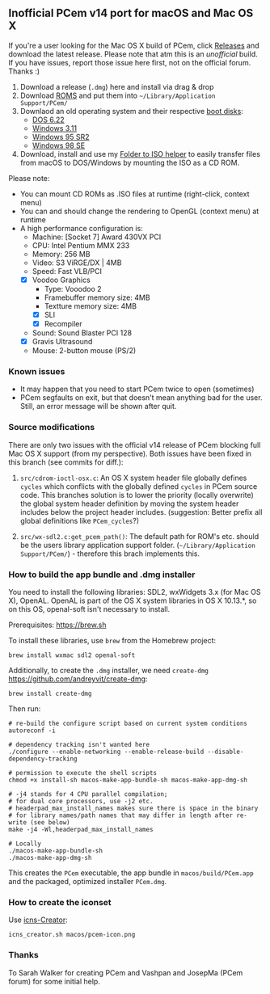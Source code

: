 ## Inofficial PCem v14 port for macOS and Mac OS X

If you're a user looking for the Mac OS X build of PCem, click [Releases](https://github.com/kyr0/PCemV14MacOSX/releases)  and download 
the latest release. Please note that atm this is an *unofficial* build. If you have issues,
report those issue here first, not on the official forum. Thanks :)

1. Download a release (`.dmg`) here and install via drag & drop
2. Download [ROMS](https://archive.org/details/dos_rom_bios_collection) and put them into `~/Library/Application Support/PCem/`
3. Downlaod an old operating system and their respective [boot disks](https://www.allbootdisks.com/):
   - [DOS 6.22](https://archive.org/details/MS_DOS_6.22_MICROSOFT)
   - [Windows 3.11](https://archive.org/details/win3_stock)
   - [Windows 95 SR2](https://archive.org/details/Win95OSR2)
   - [Windows 98 SE](https://archive.org/details/win98se_201801)
4. Download, install and use my [Folder to ISO helper](https://github.com/kyr0/MacOS-Finder-Convert-Folder-To-CD-Image) 
   to easily transfer files from macOS to DOS/Windows by mounting the ISO as a CD ROM.

Please note:
- You can mount CD ROMs as .ISO files at runtime (right-click, context menu)
- You can and should change the rendering to OpenGL (context menu) at runtime
- A high performance configuration is: 
  - Machine: [Socket 7] Award 430VX PCI
  - CPU: Intel Pentium MMX 233
  - Memory: 256 MB
  - Video: S3 ViRGE/DX | 4MB
  - Speed: Fast VLB/PCI
  - [x] Voodoo Graphics
    - Type: Vooodoo 2
    - Framebuffer memory size: 4MB
    - Textture memory size: 4MB
    - [x] SLI
    - [x] Recompiler
  - Sound: Sound Blaster PCI 128
  - [x] Gravis Ultrasound
  - Mouse: 2-button mouse (PS/2)
   
### Known issues

- It may happen that you need to start PCem twice to open (sometimes)
- PCem segfaults on exit, but that doesn't mean anything bad for the user. 
  Still, an error message will be shown after quit.
   
### Source modifications

There are only two issues with the official v14 release of PCem blocking full Mac OS X support (from my perspective).
Both issues have been fixed in this branch (see commits for diff.):

1. `src/cdrom-ioctl-osx.c`: An OS X system header file globally defines `cycles` which conflicts with 
   the globally defined `cycles` in PCem source code. This branches solution is to lower the priority (locally overwrite)
   the global system header definition by moving the system header includes below the project header includes.
   (suggestion: Better prefix all global definitions like `PCem_cycles`?)
   
2. `src/wx-sdl2.c:get_pcem_path()`: The default path for ROM's etc. should be the users library application support folder.
   (`~/Library/Application Support/PCem/`) - therefore this brach implements this.

### How to build the app bundle and .dmg installer

You need to install the following libraries: SDL2, wxWidgets 3.x (for Mac OS X), OpenAL.
OpenAL is part of the OS X system libraries in OS X 10.13.*, so on this OS, openal-soft isn't necessary to install. 

Prerequisites: https://brew.sh

To install these libraries, use `brew` from the Homebrew project:

    brew install wxmac sdl2 openal-soft
    
Additionally, to create the `.dmg` installer, we need `create-dmg` https://github.com/andreyvit/create-dmg:

    brew install create-dmg

Then run:

    # re-build the configure script based on current system conditions
    autoreconf -i

    # dependency tracking isn't wanted here
    ./configure --enable-networking --enable-release-build --disable-dependency-tracking
 
    # permission to execute the shell scripts
    chmod +x install-sh macos-make-app-bundle-sh macos-make-app-dmg-sh

    # -j4 stands for 4 CPU parallel compilation; 
    # for dual core processors, use -j2 etc.
    # headerpad_max_install_names makes sure there is space in the binary
    # for library names/path names that may differ in length after re-write (see below) 
    make -j4 -Wl,headerpad_max_install_names

    # Locally 
    ./macos-make-app-bundle-sh
    ./macos-make-app-dmg-sh

This creates the `PCem` executable, the app bundle in `macos/build/PCem.app` and the packaged, optimized installer `PCem.dmg`.

### How to create the iconset

Use [icns-Creator](https://github.com/jamf/icns-Creator):

    icns_creator.sh macos/pcem-icon.png

### Thanks

To Sarah Walker for creating PCem and Vashpan and JosepMa (PCem forum) for some initial help.